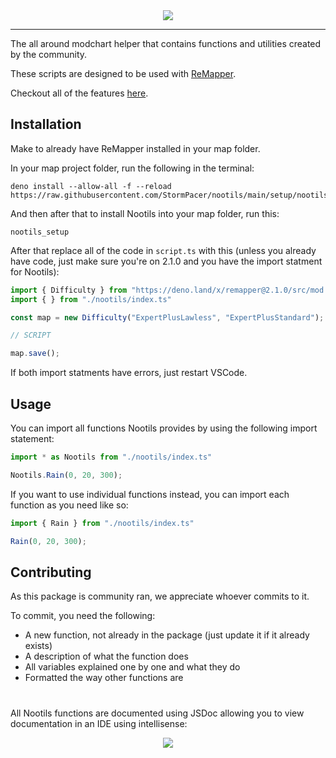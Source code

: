 <div align="center"><img align="center" src="https://github.com/StormPacer/nootils/blob/main/logo.png?raw=true" /></div>
<hr>
<div align="left"> 

The all around modchart helper that contains functions and utilities created by the community.

These scripts are designed to be used with [ReMapper](https://github.com/Swifter1243/ReMapper).
  
Checkout all of the features [here](https://github.com/StormPacer/nootils/wiki/Features).

## Installation

Make to already have ReMapper installed in your map folder.

In your map project folder, run the following in the terminal:

```
deno install --allow-all -f --reload https://raw.githubusercontent.com/StormPacer/nootils/main/setup/nootils_setup.ts
```

And then after that to install Nootils into your map folder, run this:
```
nootils_setup
```

After that replace all of the code in `script.ts` with this (unless you already have code, just make sure you're on 2.1.0 and you have the import statment for Nootils):

```ts
import { Difficulty } from "https://deno.land/x/remapper@2.1.0/src/mod.ts"
import { } from "./nootils/index.ts"

const map = new Difficulty("ExpertPlusLawless", "ExpertPlusStandard");

// SCRIPT

map.save();
```
If both import statments have errors, just restart VSCode.


## Usage

You can import all functions Nootils provides by using the following import statement:

```ts
import * as Nootils from "./nootils/index.ts"

Nootils.Rain(0, 20, 300);
```

If you want to use individual functions instead, you can import each function as you need like so:

```ts
import { Rain } from "./nootils/index.ts"

Rain(0, 20, 300);
```

## Contributing
As this package is community ran, we appreciate whoever commits to it.

To commit, you need the following:

- A new function, not already in the package (just update it if it already exists)
- A description of what the function does
- All variables explained one by one and what they do
- Formatted the way other functions are

#

All Nootils functions are documented using JSDoc allowing you to view documentation in an IDE using intellisense:

<div align="center"><img src="https://github.com/StormPacer/nootils/blob/main/intellisense.png?raw=true" /></div>

</div>
